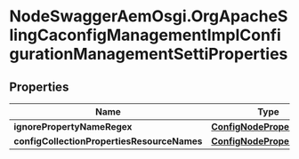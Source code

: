 # NodeSwaggerAemOsgi.OrgApacheSlingCaconfigManagementImplConfigurationManagementSettiProperties

## Properties

Name | Type | Description | Notes
------------ | ------------- | ------------- | -------------
**ignorePropertyNameRegex** | [**ConfigNodePropertyArray**](ConfigNodePropertyArray.md) |  | [optional] 
**configCollectionPropertiesResourceNames** | [**ConfigNodePropertyArray**](ConfigNodePropertyArray.md) |  | [optional] 



